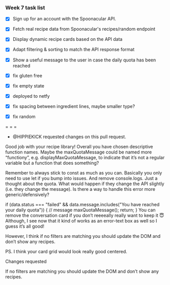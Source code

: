 ### Week 7 task list 
- [x] Sign up for an account with the Spoonacular API.
- [x] Fetch real recipe data from Spoonacular's recipes/random endpoint
- [x] Display dynamic recipe cards based on the API data
- [x] Adapt filtering & sorting to match the API response format
- [x] Show a useful message to the user in case the daily quota has been reached
- [x] fix gluten free
- [x] fix empty state
- [x] deployed to netfy
- [x] fix spacing between ingredient lines, maybe smaller type?
- [x] fix random 


= = =

- @HIPPIEKICK requested changes on this pull request.

Good job with your recipe library! Overall you have chosen descriptive function names. Maybe the maxQuotaMessage could be named more “functiony”, e.g. displayMaxQuotaMessage, to indicate that it’s not a regular variable but a function that does something?

Remember to always stick to const as much as you can. Basically you only need to use let if you bump into issues. And remove console.logs. Just a thought about the quota. What would happen if they change the API slightly (i.e. they change the message). Is there a way to handle this error more generic/defensively?

if (data.status === "failed" && data.message.includes("You have reached your daily quota")) { // message
maxQuotaMessage(); return;
}
You can remove the conversation card if you don’t reeeeally really want to keep it 😇 Although, I see now that it kind of works as an error-text box as well so I guess it’s all good!

However, I think if no filters are matching you should update the DOM and don’t show any recipes.

PS. I think your card grid would look really good centered.

Changes requested

If no filters are matching you should update the DOM and don’t show any recipes.
